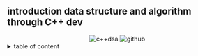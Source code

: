  ## introduction data structure and algorithm through C++ dev
<div align="center">
    <img src="https://img.shields.io/badge/C%2B%2B_DSA-GITHUB-RESOURCES?style=flat-square" alt="c++dsa">
    <img src="https://img.shields.io/badge/KAVINGAM-white?style=flat-square&logo=github&logoColor=black" alt="github">
</div>

<details>
    <summary>table of content</summary>
    <ol>
        <li>
            <a alt="" href="">Chapter1 .Introduction</a>
            <ul>
                <li>
                    <a alt="" href="">1.1 Data Type</a>
                </li>
                <li>
                    <a alt="" href="">1.2 Abstract Data Type</a>
                </li>
                <li>
                    <a alt="" href="">1.3 Data Structures</a>
                    <ul>
                        <a alt="" href="">1.3.1 Linear and Non linear data structure</a>
                    </ul>
                    <ul>
                        <a alt="" href="">1.3.2 Static and dynamic data structure</a>
                    </ul>
                </li>
                <li>
                    <a alt="" href="">1.4 Algorithms</a>
                    <ul>
                        <a alt="" href="">1.4.1 Greedy algorithm</a>
                    </ul>
                    <ul>
                        <a alt="" href="">1.4.2 Divide and conquer algorithm</a>
                    </ul>
                    <ul>
                        <a alt="" href="">1.4.3 Backtracking</a>
                    </ul>
                    <ul>
                        <a alt="" href="">1.4.4 Randomized algorithm</a>
                    </ul>
                </li>
                <li>
                    <a alt="" href="">1.5 Analysis of algorithms</a>
                    <ul>
                        <a alt="" href="">1.5.1 Big O notation</a>
                    </ul>
                    <ul>
                        <a alt="" href="">1.5.1.1 Rule for O notation</a>
                    </ul>
                </li>
            </ul>
        </li>
        <li>
            <a alt="" href="">Chapter 2. Arrays,Pointers and Structures</a>
            <ul>
                <a alt="" href=""></a>
                <a alt="" href=""></a>
            </ul>
        </li>
        <li>
            <a alt="" href=""></a>
            <ul>
                <a alt="" href=""></a>
                <a alt="" href=""></a>
            </ul>
        </li>
        <li>
            <a alt="" href=""></a>
            <ul>
                <a alt="" href=""></a>
                <a alt="" href=""></a>
            </ul>
        </li>
    </ol>
</details>
